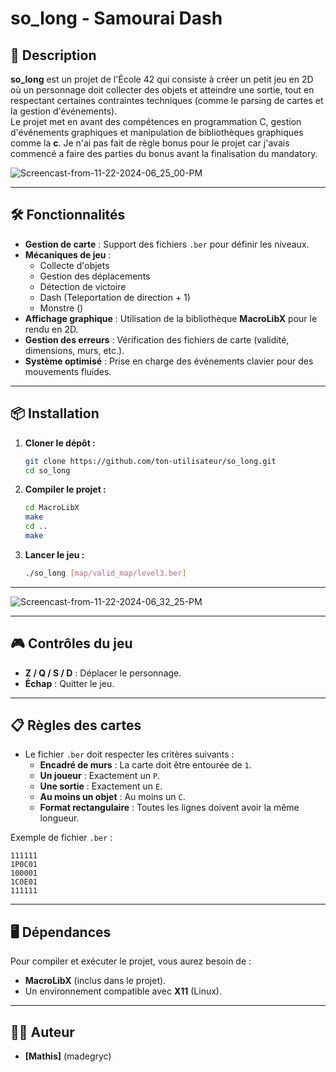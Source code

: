 # so_long - Samourai Dash

## 🚀 Description  
**so_long** est un projet de l'École 42 qui consiste à créer un petit jeu en 2D où un personnage doit collecter des objets et atteindre une sortie, tout en respectant certaines contraintes techniques (comme le parsing de cartes et la gestion d'événements).  
Le projet met en avant des compétences en programmation C, gestion d'événements graphiques et manipulation de bibliothèques graphiques comme la **c**.
Je n'ai pas fait de règle bonus pour le projet car j'avais commencé a faire des parties du bonus avant la finalisation du mandatory.

![Screencast-from-11-22-2024-06_25_00-PM](https://github.com/user-attachments/assets/2e216393-5eed-4585-ba7f-521b9ced86af)

---

## 🛠️ Fonctionnalités  
-  **Gestion de carte** : Support des fichiers `.ber` pour définir les niveaux.
-  **Mécaniques de jeu** :
     - Collecte d'objets
     - Gestion des déplacements
     - Détection de victoire
     - Dash (Teleportation de direction + 1)
     - Monstre ()
-  **Affichage graphique** : Utilisation de la bibliothèque **MacroLibX** pour le rendu en 2D.
-  **Gestion des erreurs** : Vérification des fichiers de carte (validité, dimensions, murs, etc.).
-  **Système optimisé** : Prise en charge des événements clavier pour des mouvements fluides.

---

## 📦 Installation  

1. **Cloner le dépôt :**
   ```bash
   git clone https://github.com/ton-utilisateur/so_long.git
   cd so_long
   ```

2. **Compiler le projet :**
   ```bash
   cd MacroLibX
   make
   cd ..
   make
   ```

3. **Lancer le jeu :**
   ```bash
   ./so_long [map/valid_map/level3.ber]
   ```
---

![Screencast-from-11-22-2024-06_32_25-PM](https://github.com/user-attachments/assets/3baa50ff-8c0b-4b8f-9c48-ac9b22ed64f2)

---

## 🎮 Contrôles du jeu  
- **Z / Q / S / D** : Déplacer le personnage.
- **Échap** : Quitter le jeu.

---

## 📋 Règles des cartes  
- Le fichier `.ber` doit respecter les critères suivants :
  - **Encadré de murs** : La carte doit être entourée de `1`.
  - **Un joueur** : Exactement un `P`.
  - **Une sortie** : Exactement un `E`.
  - **Au moins un objet** : Au moins un `C`.
  - **Format rectangulaire** : Toutes les lignes doivent avoir la même longueur.

Exemple de fichier `.ber` :
```
111111
1P0C01
100001
1C0E01
111111
```

---

## 🖥️ Dépendances  
Pour compiler et exécuter le projet, vous aurez besoin de :
- **MacroLibX** (inclus dans le projet).
- Un environnement compatible avec **X11** (Linux).

---

## 🧑‍💻 Auteur  
- **[Mathis]** (madegryc)
